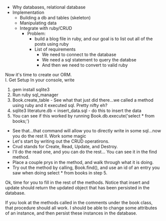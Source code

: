 - Why databases, relational database
- Implementation
  - Building a db and tables (skeleton)
  - Manipulating data
  - Integrate with ruby/CRUD
    - Problem: 
        - build a blog file in ruby, and our goal is to list out all of the posts using ruby
        - List of requirements
          - We need to connect to the database
          - We need a sql statement to query the databse
          - And then we need to convert to valid ruby

Now it's time to create our ORM.  
I. Get Setup
  In your console, write 
  1. gem install sqlite3
  2. Run ruby sql_manager
  3. Book.create_table
    - See what that just did there...we called a method using ruby and it executed sql.  Pretty nifty eh?
  4. sqlite3 literature.db < insert_data.sql
    - do this to insert the data
  5. You can see if this worked by running
    Book.db.execute('select * from books;')
  - See that...that command will allow you to directly write in some sql...now you do the rest
II. Work some magic
  - Let's start by writing out the CRUD operatirons.
  - Crud stands for Create, Read, Update, and Destroy.  
  - I'll do the read one, and you can do the rest...
    You can see it in the find method.
  - Place a couple prys in the method, and walk through what it is doing.
  - Try out the method by calling, Book.find(), and use an id of an entry you saw when doing select * from books in step 5.

  Ok, time for you to fill in the rest of the methods.
  Notice that insert and update should return the updated object that has been persisted in the database.
  
  If you look at the methods called in the comments under the book class, that procedure should all work.  I should be able to change some attributes of an instance, and then persist these instances in the database.



      
